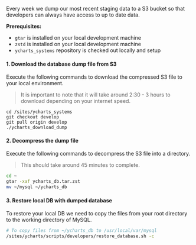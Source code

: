 Every week we dump our most recent staging data to a S3 bucket so that developers can always have access to up to date data. 

**Prerequisites:**
- `gtar` is installed on your local development machine
- `zstd` is installed on your local development machine
- `ycharts_systems` repository is checked out locally and setup

#### 1. Download the database dump file from S3
Execute the following commands to download the compressed S3 file to your local environment. 
> It is important to note that it will take around 2:30 - 3 hours to download depending on your internet speed.

```
cd /sites/ycharts_systems
git checkout develop
git pull origin develop
./ycharts_download_dump
```

#### 2. Decompress the dump file
Execute the following commands to decompress the S3 file into a directory.
> This should take around 45 minutes to complete.
```bash
cd ~
gtar -xaf ycharts_db.tar.zst
mv ~/mysql ~/ycharts_db
```

#### 3. Restore local DB with dumped database
To restore your local DB we need to copy the files from your root directory to the working directory of MySQL.
```bash
# To copy files from ~/ycharts_db to /usr/local/var/mysql
/sites/ycharts/scripts/developers/restore_database.sh -c
```